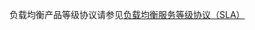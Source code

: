 负载均衡产品等级协议请参见[负载均衡服务等级协议（SLA）](https://docs.jdcloud.com/cn/product-service-agreement/load-balancing-service-level-agreements-x-sla)
